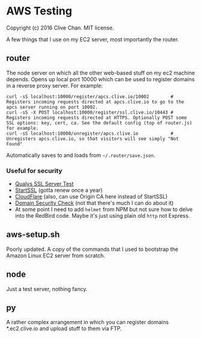 AWS Testing
===========
Copyright (c) 2016 Clive Chan.
MIT license.

A few things that I use on my EC2 server, most importantly the router.

router
------
The node server on which all the other web-based stuff on my ec2 machine depends.
Opens up local port 10000 which can be used to register domains in a reverse proxy server. For example:

    curl -sS localhost:10000/register/apcs.clive.io/10002        # Registers incoming requests directed at apcs.clive.io to go to the apcs server running on port 10002.
    curl -sS -X POST localhost:10000/register/ssl.clive.io/10443 # Registers incoming requests directed at HTTPS. Optionally POST some SSL options: key, cert, ca. See the default config (top of router.js) for example.
    curl -sS localhost:10000/unregister/apcs.clive.io            # Unregisters apcs.clive.io, so that visitors will see simply "Not Found"

Automatically saves to and loads from `~/.router/save.json`.

### Useful for security
  - [Qualys SSL Server Test](https://www.ssllabs.com/ssltest/)
  - [StartSSL](https://startssl.com/) (gotta renew once a year)
  - [CloudFlare](https://www.cloudflare.com) (also, can use Origin CA here instead of StartSSL)
  - [Domain Security Check](https://www.cloudflare.com/domain-security-check/) (not that there's much I can do about it)
  - At some point I need to add `helmet` from NPM but not sure how to delve into the RedBird code. Maybe it's just using plain old `http` not Express.

aws-setup.sh
------------
Poorly updated. A copy of the commands that I used to bootstrap the Amazon Linux EC2 server from scratch.

node
----
Just a test server, nothing fancy.

py
--
A rather complex arrangement in which you can register domains *.ec2.clive.io and upload stuff to them via FTP.
